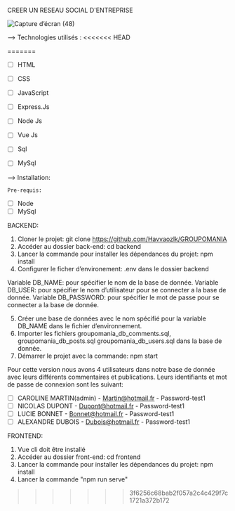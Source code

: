 CREER UN RESEAU SOCIAL D'ENTREPRISE

![Capture d’écran (48)](https://user-images.githubusercontent.com/87432576/158770260-8697eefd-2e7a-460b-9b36-8e14c4a28ebd.png)

--> Technologies utilisés :
<<<<<<< HEAD
    
=======
 - [ ] HTML
 - [ ] CSS
 - [ ] JavaScript
 - [ ] Express.Js
 - [ ] Node Js
 - [ ] Vue Js
 - [ ] Sql
 - [ ] MySql


    
--> Installation:
    
    Pre-requis:
- [ ] Node
- [ ] MySql

BACKEND:

1. Cloner le projet: git clone https://github.com/Havvaozlk/GROUPOMANIA
2. Accéder au dossier back-end: cd backend
3. Lancer la commande pour installer les dépendances du projet: npm install
4. Configurer le ficher d’environement: .env dans le dossier backend

Variable DB_NAME: pour spécifier le nom de la base de donnée.
Variable DB_USER: pour spécifier le nom d’utilisateur pour se connecter a la base de donnée.
Variable DB_PASSWORD: pour spécifier le mot de passe pour se connecter a la base de donnée.

5. Créer une base de données avec le nom spécifié pour la variable DB_NAME dans le fichier d’environnement.
6. Importer les fichiers groupomania_db_comments.sql, groupomania_db_posts.sql groupomania_db_users.sql dans la base de donnée.
7. Démarrer le projet avec la commande: npm start

Pour cette version nous avons 4 utilisateurs dans notre base de donnée avec leurs différents commentaires et publications.
Leurs identifiants et mot de passe de connexion sont les suivant:
- [ ] CAROLINE MARTIN(admin) - Martin@hotmail.fr - Password-test1
- [ ] NICOLAS DUPONT - Dupont@hotmail.fr - Password-test1
- [ ] LUCIE BONNET - Bonnet@hotmail.fr - Password-test1
- [ ] ALEXANDRE DUBOIS - Dubois@hotmail.fr - Password-test1
    
 FRONTEND:
 1. Vue cli doit être installé
 2. Accéder au dossier front-end: cd frontend
 3. Lancer la commande pour installer les dépendances du projet: npm install
 4. Lancer la commande "npm run serve"

>>>>>>> 3f6256c68bab2f057a2c4c429f7c1721a372b172
